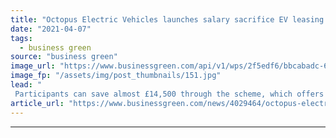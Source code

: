 ```yaml
---
title: "Octopus Electric Vehicles launches salary sacrifice EV leasing scheme for businesses"
date: "2021-04-07"
tags: 
  - business green
source: "business green"
image_url: "https://www.businessgreen.com/api/v1/wps/2f5edf6/bbcabadc-63c1-450e-9172-6ebb88964558/5/tesla-model-s-p85d-pic-185x114.jpg"
image_fp: "/assets/img/post_thumbnails/151.jpg"
lead: "
 Participants can save almost £14,500 through the scheme, which offers EV models from Tesla and Jaguar among others, Octopus Electric Vehicles claims ..."
article_url: "https://www.businessgreen.com/news/4029464/octopus-electric-vehicles-launches-salary-sacrifice-ev-leasing-scheme-businesses"
---
```


---
